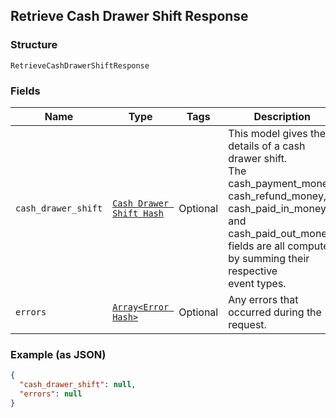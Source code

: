## Retrieve Cash Drawer Shift Response

### Structure

`RetrieveCashDrawerShiftResponse`

### Fields

| Name | Type | Tags | Description |
|  --- | --- | --- | --- |
| `cash_drawer_shift` | [`Cash Drawer Shift Hash`](/doc/models/cash-drawer-shift.md) | Optional | This model gives the details of a cash drawer shift.<br>The cash_payment_money, cash_refund_money, cash_paid_in_money,<br>and cash_paid_out_money fields are all computed by summing their respective<br>event types. |
| `errors` | [`Array<Error Hash>`](/doc/models/error.md) | Optional | Any errors that occurred during the request. |

### Example (as JSON)

```json
{
  "cash_drawer_shift": null,
  "errors": null
}
```

